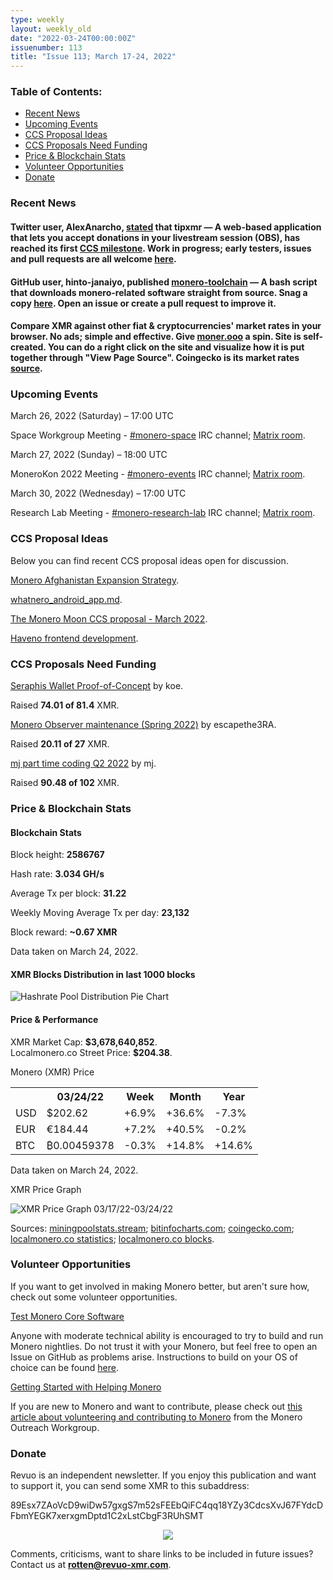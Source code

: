 ```yaml
---
type: weekly
layout: weekly_old
date: "2022-03-24T00:00:00Z"
issuenumber: 113
title: "Issue 113; March 17-24, 2022"
---
```


<h3>Table of Contents:</h3>
<ul class="contents">
    <li><a href="#news">Recent News</a></li>
    <li><a href="#events">Upcoming Events</a></li>
    <li><a href="#ideas">CCS Proposal Ideas</a></li>
    <li><a href="#proposals">CCS Proposals Need Funding</a></li>
    <li><a href="#stats">Price & Blockchain Stats</a></li>
    <li><a href="#volunteer">Volunteer Opportunities</a></li>
    <li><a href="#donate">Donate</a></li>
</ul>

<h3 id="news">Recent News</h3>

<div class="newsbyte">
    <h4>Twitter user, AlexAnarcho, <a href="https://nttr.stream/AlexAnarcho/status/1505252632050511878" target="_blank">stated</a> that tipxmr — A web-based application that lets you accept donations in your livestream session (OBS), has reached its first <a href="https://ccs.getmonero.org/proposals/tipxmr.live.html" target="_blank">CCS milestone</a>. Work in progress; early testers, issues and pull requests are all welcome <a href="https://github.com/tipxmr/tipxmr" target="_blank">here</a>.</h4>
</div>

<div class="newsbyte">
    <h4>GitHub user, hinto-janaiyo, published <a href="https://github.com/hinto-janaiyo/XMRig-Auto-Build" target="_blank">monero-toolchain</a> — A bash script that downloads monero-related software straight from source. Snag a copy <a href="https://github.com/hinto-janaiyo/monero-toolchain/releases/" target="_blank">here</a>. Open an issue or create a pull request to improve it.</h4>
</div>

<div class="newsbyte">
    <h4>Compare XMR against other fiat & cryptocurrencies' market rates in your browser. No ads; simple and effective. Give <a href="https://moner.ooo/" target="_blank">moner.ooo</a> a spin. Site is self-created. You can do a right click on the site and visualize how it is put together through "View Page Source". Coingecko is its market rates <a href="https://www.coingecko.com/en/coins/monero" target="_blank">source</a>.</h4>
</div>

<h3 id="events">Upcoming Events</h3>

<div class="event">
    <p class="date" markdown="1">March 26, 2022 (Saturday) – 17:00 UTC</p>
    <p markdown="1">Space Workgroup Meeting - <a href="irc://irc.libera.chat/#monero-space" target="_blank">#monero-space</a> IRC channel; <a href="https://matrix.to/#/#monero-space:monero.social" target="_blank">Matrix room</a>.</p>
</div>

<div class="event">
    <p class="date" markdown="1">March 27, 2022 (Sunday) – 18:00 UTC</p>
    <p markdown="1">MoneroKon 2022 Meeting - <a href="irc://irc.libera.chat/#monero-events" target="_blank">#monero-events</a> IRC channel; <a href="https://matrix.to/#/#monero-events:monero.social" target="_blank">Matrix room</a>.</p>
</div>

<div class="event">
    <p class="date" markdown="1">March 30, 2022 (Wednesday) – 17:00 UTC</p>
    <p markdown="1">Research Lab Meeting - <a href="irc://irc.libera.chat/#monero-research-lab" target="_blank">#monero-research-lab</a> IRC channel; <a href="https://matrix.to/#/#monero-research-lab:monero.social" target="_blank">Matrix room</a>.</p>
</div>

<h3 id="ideas">CCS Proposal Ideas</h3>

<p>Below you can find recent CCS proposal ideas open for discussion.</p>

<div class="proposal">
<p><a href="https://repo.getmonero.org/monero-project/ccs-proposals/-/merge_requests/282" target="_blank">Monero Afghanistan Expansion Strategy</a>.</p>
</div>

<div class="proposal">
<p><a href="https://repo.getmonero.org/monero-project/ccs-proposals/-/merge_requests/293" target="_blank">whatnero_android_app.md</a>.</p>
</div>

<div class="proposal">
<p><a href="https://repo.getmonero.org/monero-project/ccs-proposals/-/merge_requests/294" target="_blank">The Monero Moon CCS proposal - March 2022</a>.</p>
</div>

<div class="proposal">
<p><a href="https://repo.getmonero.org/monero-project/ccs-proposals/-/merge_requests/295" target="_blank">Haveno frontend development</a>.</p>
</div>

<h3 id="proposals">CCS Proposals Need Funding</h3>

<div class="proposal">
    <p><a href="https://ccs.getmonero.org/proposals/seraphis-wallet-poc.html" target="_blank">Seraphis Wallet Proof-of-Concept</a> by koe.</p>
    <p>Raised <b>74.01 of 81.4</b> XMR.</p>
</div>

<div class="proposal">
    <p><a href="https://ccs.getmonero.org/proposals/escapethe3ra-monero-observer-maintenance-spring-2022.html" target="_blank">Monero Observer maintenance (Spring 2022)</a> by escapethe3RA.</p>
    <p>Raised <b>20.11 of 27</b> XMR.</p>
</div>

<div class="proposal">
    <p><a href="https://ccs.getmonero.org/proposals/mj-part-time-2022-q2.html" target="_blank">mj part time coding Q2 2022</a> by mj.</p>
    <p>Raised <b>90.48 of 102</b> XMR.</p>
</div>

<h3 id="stats">Price & Blockchain Stats</h3>

<h4 class="stat">Blockchain Stats</h4>

<div class="bcstats">
    <p>Block height: <b>2586767</b></p>
    <p>Hash rate: <b>3.034 GH/s</b></p>
    <p>Average Tx per block: <b>31.22</b></p>
    <p>Weekly Moving Average Tx per day: <b>23,132</b></p>
    <p>Block reward: <b>~0.67 XMR</b></p>
</div>
<p class="note">Data taken on March 24, 2022.</p>

<h4 class="stat">XMR Blocks Distribution in last 1000 blocks</h4>
<p><img src="/img/hashrate-pool-distribution-0324.png" alt="Hashrate Pool Distribution Pie Chart"/></p>

<h4 class="stat" id="price-stat">Price & Performance</h4>

<div class="price-intro">XMR Market Cap: <b>$3,678,640,852</b>.<br/>Localmonero.co Street Price: <b>$204.38</b>.</div>

<p class="table-title">Monero (XMR) Price</p>
<table class="price-table">
  <tr class="row1">
    <th></th>
    <th>03/24/22</th>
    <th>Week</th>
    <th>Month</th>
    <th>Year</th>
  </tr>
  <tr>
    <td data-th="XMR to">USD</td>
    <td data-th="03/24/22">$202.62</td>
    <td data-th="Week" class="green">+6.9%</td>
    <td data-th="Month" class="green">+36.6%</td>
    <td data-th="Year" class="red">-7.3%</td>
  </tr>
  <tr class="row3">
    <td data-th="XMR to">EUR</td>
    <td data-th="03/24/22">€184.44</td>
    <td data-th="Week" class="green">+7.2%</td>
    <td data-th="Month" class="green">+40.5%</td>
    <td data-th="Year" class="red">-0.2%</td>
  </tr>
  <tr>
    <td data-th="XMR to">BTC</td>
    <td data-th="03/24/22">₿0.00459378</td>
    <td data-th="Week" class="red">-0.3%</td>
    <td data-th="Month" class="green">+14.8%</td>
    <td data-th="Year" class="green">+14.6%</td>
  </tr>
</table>
<p class="note">Data taken on March 24, 2022.</p>

<p class="table-title">XMR Price Graph</p>

![XMR Price Graph 03/17/22-03/24/22](/img/weekly-chart-0324.png "XMR Price Graph 03/17/22-03/24/22") 

Sources: <a href="https://miningpoolstats.stream/monero" target="_blank">miningpoolstats.stream</a>; <a href="https://bitinfocharts.com/monero/" target="_blank">bitinfocharts.com</a>; <a href="https://www.coingecko.com/en/coins/monero" target="_blank">coingecko.com</a>; <a href="https://localmonero.co/statistics" target="_blank">localmonero.co statistics</a>; <a href="https://localmonero.co/blocks" target="_blank">localmonero.co blocks</a>.

<h3 id="volunteer">Volunteer Opportunities</h3>

<p>If you want to get involved in making Monero better, but aren't sure how, check out some volunteer opportunities.</p>

<div class="newsbyte">
    <p class="date"><a href="https://github.com/monero-project/monero" target="_blank">Test Monero Core Software</a></p>
    <p>Anyone with moderate technical ability is encouraged to try to build and run Monero nightlies. Do not trust it with your Monero, but feel free to open an Issue on GitHub as problems arise. Instructions to build on your OS of choice can be found <a href="https://github.com/monero-project/monero#compiling-monero-from-source" target="_blank">here</a>. </p>
</div>

<div class="newsbyte">
    <p class="date"><a href="https://github.com/monero-project/monero" target="_blank">Getting Started with Helping Monero</a></p>
    <p>If you are new to Monero and want to contribute, please check out <a href="https://www.monerooutreach.org/stories/getting-started-helping-monero.php" target="_blank">this article about volunteering and contributing to Monero</a> from the Monero Outreach Workgroup. </p>
</div>

<h3 id="donate">Donate</h3>

<p markdown="1">Revuo is an independent newsletter. If you enjoy this publication and want to support it, you can send some XMR to this subaddress:</p>

<p class="address" markdown="1">89Esx7ZAoVcD9wiDw57gxgS7m52sFEEbQiFC4qq18YZy3CdcsXvJ67FYdcDFbmYEGK7xerxgmDptd1C2xLstCbgF3RUhSMT</p>

<p><center><a href="monero:89Esx7ZAoVcD9wiDw57gxgS7m52sFEEbQiFC4qq18YZy3CdcsXvJ67FYdcDFbmYEGK7xerxgmDptd1C2xLstCbgF3RUhSMT" class="qr"><img src="/img/donate-monero.jpg" style="max-width: 200px;"/></a></center></p>

Comments, criticisms, want to share links to be included in future issues? Contact us at **rotten@revuo-xmr.com**.